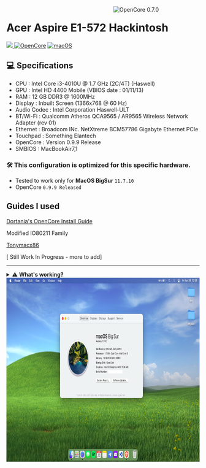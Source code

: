 <img align="right" src="https://raw.githubusercontent.com/acidanthera/OpenCorePkg/master/Docs/Logos/OpenCore_with_text_Small.png" alt="OpenCore 0.7.0" width="225">

# Acer Aspire E1-572 Hackintosh
<a href="https://github.com/Birdabo404/E1-572_Hackintosh/commits/master"> <img src="https://img.shields.io/github/last-commit/Birdabo404/E1-572_Hackintosh"/> </a>
[![OpenCore](https://img.shields.io/badge/OpenCore-0.9.9-blue.svg)](https://github.com/acidanthera/OpenCorePkg)
[![macOS](https://img.shields.io/badge/macOS-BigSur-yellow.svg)]()

## 💻 Specifications


- CPU : Intel Core i3-4010U @ 1.7 GHz (2C/4T) (Haswell)
- GPU : Intel HD 4400 Mobile (VBIOS date : 01/11/13)
- RAM : 12 GB DDR3 @ 1600MHz
- Display : Inbuilt Screen (1366x768 @ 60 Hz)
- Audio Codec : Intel Corporation Haswell-ULT
- BT/Wi-Fi : Qualcomm Atheros QCA9565 / AR9565 Wireless Network Adapter (rev 01)
- Ethernet : Broadcom INc. NetXtreme BCM57786 Gigabyte Ethernet PCIe
- Touchpad : Something Elantech 
- OpenCore : Version 0.9.9 Release
- SMBIOS : MacBookAir7,1

### 🛠️ This configuration is optimized for this specific hardware. 
   * Tested to work only for **MacOS BigSur** `11.7.10`
   * OpenCore `0.9.9 Released`



  
## Guides I used

[Dortania's OpenCore Install Guide](https://dortania.github.io/OpenCore-Install-Guide/prerequisites.html)

Modified IO80211 Family

[Tonymacx86](https://www.tonymacx86.com/threads/guide-kext-elan-elantech-ps-2-kext.300285/)

[ Still Work In Progress - more to add]

----------------------------

<details>
<summary>⚠️ <strong>What's working?</strong></summary><br >

* NOTHING TO SEE HERE YET - LOLOLOL WIP
</details>


<img src="https://github.com/Birdabo404/E1-572_Hackintosh/blob/main/Images/Hackintosh.png" width="720" height="480">
